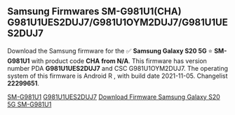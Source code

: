 <h2>Samsung Firmwares SM-G981U1(CHA) G981U1UES2DUJ7/G981U1OYM2DUJ7/G981U1UES2DUJ7</h2>
Download the Samsung firmware for the ✅ <strong>Samsung Galaxy S20 5G </strong> ⭐ <strong>SM-G981U1</strong> with product code <strong>CHA</strong> <strong> from N/A</strong>. This firmware has version number PDA <strong>G981U1UES2DUJ7</strong> and CSC G981U1OYM2DUJ7. The operating system of this firmware is Android R , with build date 2021-11-05. Changelist <strong>22299651</strong>.


[SM-G981U1](https://samfirm.shop/samsung/model/SM-G981U1)
[G981U1UES2DUJ7](https://samfirm.shop/samsung/pda/G981U1UES2DUJ7)
[Download Firmware Samsung Galaxy S20 5G SM-G981U1](https://samfirm.shop/samsung/firmware/471690)
